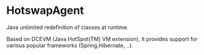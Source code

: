 HotswapAgent
============

Java unlimited redefinition of classes at runtime.

Based on DCEVM (Java HotSpot(TM) VM extension), it provides support for various
popular frameworks (Spring,Hibernate, ..).

